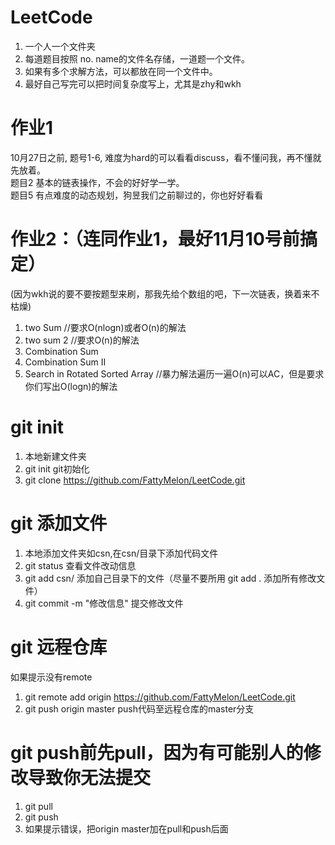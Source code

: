 # LeetCode

1. 一个人一个文件夹
2. 每道题目按照 no. name的文件名存储，一道题一个文件。
3. 如果有多个求解方法，可以都放在同一个文件中。
4. 最好自己写完可以把时间复杂度写上，尤其是zhy和wkh

# 作业1
10月27日之前, 题号1-6, 难度为hard的可以看看discuss，看不懂问我，再不懂就先放着。  
题目2 基本的链表操作，不会的好好学一学。  
题目5 有点难度的动态规划，狗昱我们之前聊过的，你也好好看看  

# 作业2：（连同作业1，最好11月10号前搞定）
(因为wkh说的要不要按题型来刷，那我先给个数组的吧，下一次链表，换着来不枯燥)
1. two Sum  //要求O(nlogn)或者O(n)的解法
167. two sum 2	//要求O(n)的解法
39. Combination Sum 
40. Combination Sum II
33. Search in Rotated Sorted Array  //暴力解法遍历一遍O(n)可以AC，但是要求你们写出O(logn)的解法


# git init

1. 本地新建文件夹
2. git init git初始化  
3. git clone https://github.com/FattyMelon/LeetCode.git

# git 添加文件
1. 本地添加文件夹如csn,在csn/目录下添加代码文件
2. git status 查看文件改动信息
3. git add csn/  添加自己目录下的文件（尽量不要所用 git add . 添加所有修改文件）  
4. git commit -m "修改信息"  提交修改文件

# git 远程仓库  

如果提示没有remote  
1. git remote add origin https://github.com/FattyMelon/LeetCode.git  
2. git push origin master push代码至远程仓库的master分支

# git push前先pull，因为有可能别人的修改导致你无法提交
1. git pull
2. git push
3. 如果提示错误，把origin master加在pull和push后面
